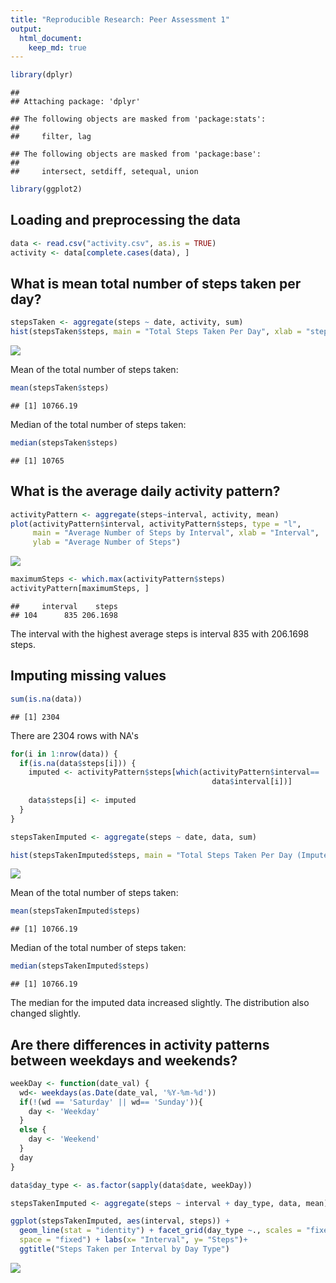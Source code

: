 ```yaml
---
title: "Reproducible Research: Peer Assessment 1"
output: 
  html_document:
    keep_md: true
---
```


```r
library(dplyr)
```

```
## 
## Attaching package: 'dplyr'
```

```
## The following objects are masked from 'package:stats':
## 
##     filter, lag
```

```
## The following objects are masked from 'package:base':
## 
##     intersect, setdiff, setequal, union
```

```r
library(ggplot2)
```

## Loading and preprocessing the data

```r
data <- read.csv("activity.csv", as.is = TRUE)
activity <- data[complete.cases(data), ]
```


## What is mean total number of steps taken per day?


```r
stepsTaken <- aggregate(steps ~ date, activity, sum)
hist(stepsTaken$steps, main = "Total Steps Taken Per Day", xlab = "steps")
```

![](PA1_template_files/figure-html/unnamed-chunk-3-1.png)<!-- -->

Mean of the total number of steps taken:

```r
mean(stepsTaken$steps)
```

```
## [1] 10766.19
```

Median of the total number of steps taken:

```r
median(stepsTaken$steps)
```

```
## [1] 10765
```

## What is the average daily activity pattern?


```r
activityPattern <- aggregate(steps~interval, activity, mean)
plot(activityPattern$interval, activityPattern$steps, type = "l",
     main = "Average Number of Steps by Interval", xlab = "Interval",
     ylab = "Average Number of Steps")
```

![](PA1_template_files/figure-html/unnamed-chunk-6-1.png)<!-- -->


```r
maximumSteps <- which.max(activityPattern$steps)
activityPattern[maximumSteps, ]
```

```
##     interval    steps
## 104      835 206.1698
```
The interval with the highest average steps is interval 835 with 206.1698 steps. 

## Imputing missing values

```r
sum(is.na(data))
```

```
## [1] 2304
```
There are 2304 rows with NA's


```r
for(i in 1:nrow(data)) {
  if(is.na(data$steps[i])) {
    imputed <- activityPattern$steps[which(activityPattern$interval==
                                             data$interval[i])]
    
    data$steps[i] <- imputed
  }
}
```


```r
stepsTakenImputed <- aggregate(steps ~ date, data, sum)

hist(stepsTakenImputed$steps, main = "Total Steps Taken Per Day (Imputed)", xlab = "Steps")
```

![](PA1_template_files/figure-html/unnamed-chunk-10-1.png)<!-- -->

Mean of the total number of steps taken:

```r
mean(stepsTakenImputed$steps)
```

```
## [1] 10766.19
```

Median of the total number of steps taken:

```r
median(stepsTakenImputed$steps)
```

```
## [1] 10766.19
```

The median for the imputed data increased slightly. The distribution also changed slightly. 

## Are there differences in activity patterns between weekdays and weekends?


```r
weekDay <- function(date_val) {
  wd<- weekdays(as.Date(date_val, '%Y-%m-%d'))
  if(!(wd == 'Saturday' || wd== 'Sunday')){
    day <- 'Weekday'
  }
  else {
    day <- 'Weekend'
  }
  day
}
```


```r
data$day_type <- as.factor(sapply(data$date, weekDay))

stepsTakenImputed <- aggregate(steps ~ interval + day_type, data, mean)

ggplot(stepsTakenImputed, aes(interval, steps)) + 
  geom_line(stat = "identity") + facet_grid(day_type ~., scales = "fixed",
  space = "fixed") + labs(x= "Interval", y= "Steps")+ 
  ggtitle("Steps Taken per Interval by Day Type")
```

![](PA1_template_files/figure-html/unnamed-chunk-14-1.png)<!-- -->
